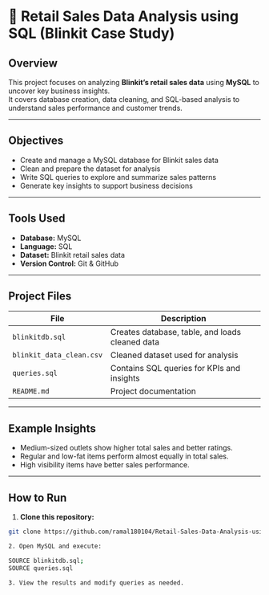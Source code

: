 # 🛒 Retail Sales Data Analysis using SQL (Blinkit Case Study)

##  Overview
This project focuses on analyzing **Blinkit’s retail sales data** using **MySQL** to uncover key business insights.  
It covers database creation, data cleaning, and SQL-based analysis to understand sales performance and customer trends.

---

##  Objectives
- Create and manage a MySQL database for Blinkit sales data  
- Clean and prepare the dataset for analysis  
- Write SQL queries to explore and summarize sales patterns  
- Generate key insights to support business decisions  

---

##  Tools Used
- **Database:** MySQL  
- **Language:** SQL  
- **Dataset:** Blinkit retail sales data  
- **Version Control:** Git & GitHub  

---

##  Project Files
| File | Description |
|------|--------------|
| `blinkitdb.sql` | Creates database, table, and loads cleaned data |
| `blinkit_data_clean.csv` | Cleaned dataset used for analysis |
| `queries.sql` | Contains SQL queries for KPIs and insights |
| `README.md` | Project documentation |

---

##  Example Insights
- Medium-sized outlets show higher total sales and better ratings.  
- Regular and low-fat items perform almost equally in total sales.  
- High visibility items have better sales performance.  

---

##  How to Run
 1. **Clone this repository:**
   ```bash
   git clone https://github.com/ramal180104/Retail-Sales-Data-Analysis-using-SQL-Blinkit-Case-Study.git

 2. Open MySQL and execute:

SOURCE blinkitdb.sql;
SOURCE queries.sql

3. View the results and modify queries as needed.
